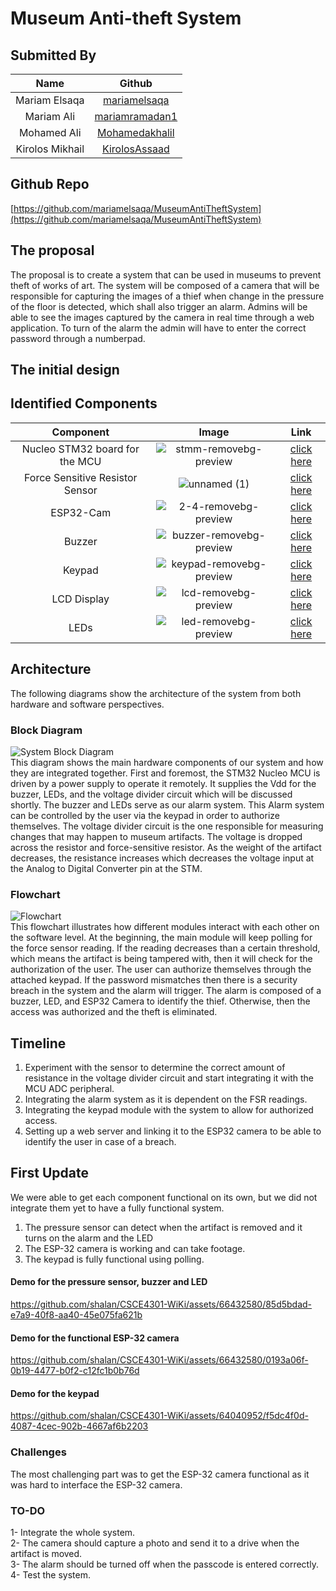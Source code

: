 # Museum Anti-theft System

## Submitted By

| Name | Github |
| :---: | :---: |
| Mariam Elsaqa | [mariamelsaqa](https://github.com/mariamelsaqa)
| Mariam Ali | [mariamramadan1](https://github.com/mariamramadan1)
| Mohamed Ali | [Mohamedakhalil](https://github.com/Mohamedakhalil)
| Kirolos Mikhail | [KirolosAssaad](https://github.com/KirolosAssaad)

## Github Repo
[https://github.com/mariamelsaqa/MuseumAntiTheftSystem](https://github.com/mariamelsaqa/MuseumAntiTheftSystem)

## The proposal 
The proposal is to create a system that can be used in museums to prevent theft of works of art. The system will be composed of a camera that will be responsible for capturing the images of a thief when change in the pressure of the floor is detected, which shall also trigger an alarm. Admins will be able to see the images captured by the camera in real time through a web application. To turn of the alarm the admin will have to enter the correct password through a numberpad.

## The initial design
    

## Identified Components
| Component | Image | Link |
| :---: | :---: | :---: |
|Nucleo STM32 board for the MCU|![stmm-removebg-preview](https://user-images.githubusercontent.com/66432580/235498240-d0b9f7ff-8f5e-4902-9673-d2206655ca1c.png) | [click here](https://store.fut-electronics.com/products/nucleo-l432kc-stm32-arm-cortex-processing-board?_pos=3&_sid=48ed8e505&_ss=r)|
|Force Sensitive Resistor Sensor|![unnamed (1)](https://user-images.githubusercontent.com/66432580/235498678-790a640d-87bb-4b89-8be8-7b13213f1b23.png)| [click here](https://store.fut-electronics.com/collections/force-pressure-flex-1/products/force-sensitive-resistor-square)|
|ESP32-Cam|![2-4-removebg-preview](https://user-images.githubusercontent.com/66432580/235498482-5766401c-70d7-4645-93e0-ec59ab4ba62f.png) | [click here](https://store.fut-electronics.com/collections/camera/products/esp32-cam-development-board-with-camera)|
|Buzzer|![buzzer-removebg-preview](https://user-images.githubusercontent.com/66432580/235498269-09e48796-bdba-410b-a129-3aeb8cc4b2e5.png)| [click here](https://store.fut-electronics.com/products/buzzer-3-v?_pos=2&_sid=4215a7f5f&_ss=r)|
|Keypad|![keypad-removebg-preview](https://user-images.githubusercontent.com/66432580/235498527-e2eb3870-e72a-4c74-b240-61768cda4a80.png) | [click here](https://store.fut-electronics.com/products/membrane-keypad-16-key-matrix-4x4?_pos=1&_sid=356c3914d&_ss=r)|
|LCD Display|![lcd-removebg-preview](<img width="266" alt="Screenshot_2023-05-29_at_2 34 41_AM-removebg-preview" src="https://github.com/mariamelsaqa/MuseumAntiTheftSystem/assets/64040952/175671ca-bce8-4a6f-b3d8-d7747a3407ed">)| [click here](https://www.alibaba.com/product-detail/1602-16x2-LCD-I2C-HD44780-Character_60516438236.html)|
|LEDs|![led-removebg-preview](https://user-images.githubusercontent.com/66432580/235498306-92520710-b18b-4a42-8361-eaa7795d7972.png) | [click here](https://store.fut-electronics.com/products/led-kit-5-colors-10-pieces?_pos=3&_sid=959c6e323&_ss=r)|

## Architecture
The following diagrams show the architecture of the system from both hardware and software perspectives.
### Block Diagram

![System Block Diagram](https://user-images.githubusercontent.com/70951947/235518679-4be1ae79-10cd-4b8b-9214-4ef2d2c9ad4d.jpeg)\
This diagram shows the main hardware components of our system and how they are integrated together. First and foremost, the STM32 Nucleo MCU is driven by a power supply to operate it remotely. It supplies the Vdd for the buzzer, LEDs, and the voltage divider circuit which will be discussed shortly. The buzzer and LEDs serve as our alarm system. This Alarm system can be controlled by the user via the keypad in order to authorize themselves. The voltage divider circuit is the one responsible for measuring changes that may happen to museum artifacts. The voltage is dropped across the resistor and force-sensitive resistor. As the weight of the artifact decreases, the resistance increases which decreases the voltage input at the Analog to Digital Converter pin at the STM.

### Flowchart
![Flowchart](https://user-images.githubusercontent.com/62829528/235503126-fd9825af-dace-4419-9d73-28d38619eaa8.jpg)\
This flowchart illustrates how different modules interact with each other on the software level. At the beginning, the main module will keep polling for the force sensor reading. If the reading decreases than a certain threshold, which means the artifact is being tampered with, then it will check for the authorization of the user. The user can authorize themselves through the attached keypad. If the password mismatches then there is a security breach in the system and the alarm will trigger. The alarm is composed of a buzzer, LED, and ESP32 Camera to identify the thief. Otherwise, then the access was authorized and the theft is eliminated.

## Timeline
1. Experiment with the sensor to determine the correct amount of resistance in the voltage divider circuit and start integrating it with the MCU ADC peripheral.
2. Integrating the alarm system as it is dependent on the FSR readings.
3. Integrating the keypad module with the system to allow for authorized access.
4. Setting up a web server and linking it to the ESP32 camera to be able to identify the user in case of a breach.

## First Update
We were able to get each component functional on its own, but we did not integrate them yet to have a fully functional system.
1. The pressure sensor can detect when the artifact is removed and it turns on the alarm and the LED
2. The ESP-32 camera is working and can take footage.
3. The keypad is fully functional using polling.

#### Demo for the pressure sensor, buzzer and LED


https://github.com/shalan/CSCE4301-WiKi/assets/66432580/85d5bdad-e7a9-40f8-aa40-45e075fa621b



#### Demo for the functional ESP-32 camera


https://github.com/shalan/CSCE4301-WiKi/assets/66432580/0193a06f-0b19-4477-b0f2-c12fc1b0b76d



#### Demo for the keypad

https://github.com/shalan/CSCE4301-WiKi/assets/64040952/f5dc4f0d-4087-4cec-902b-4667af6b2203

### Challenges 
The most challenging part was to get the ESP-32 camera functional as it was hard to interface the ESP-32 camera.

### TO-DO
1- Integrate the whole system.  
2- The camera should capture a photo and send it to a drive when the artifact is moved.  
3- The alarm should be turned off when the passcode is entered correctly.  
4- Test the system.  
